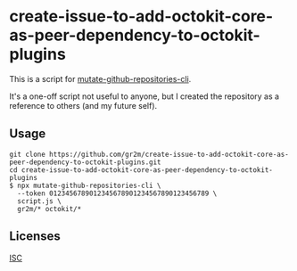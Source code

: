 # create-issue-to-add-octokit-core-as-peer-dependency-to-octokit-plugins

This is a script for [mutate-github-repositories-cli](https://github.com/gr2m/mutate-github-repositories-cli/).

It's a one-off script not useful to anyone, but I created the repository as a reference to others (and my future self).

## Usage

```
git clone https://github.com/gr2m/create-issue-to-add-octokit-core-as-peer-dependency-to-octokit-plugins.git
cd create-issue-to-add-octokit-core-as-peer-dependency-to-octokit-plugins
$ npx mutate-github-repositories-cli \
  --token 0123456789012345678901234567890123456789 \
  script.js \
  gr2m/* octokit/*
```

## Licenses

[ISC](LICENSE.md)
